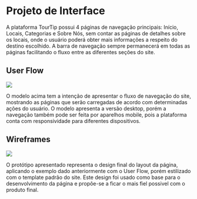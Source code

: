 
# Projeto de Interface

A plataforma TourTip possui 4 páginas de navegação principais: Início, Locais, Categorias e Sobre Nós, sem contar as páginas de detalhes sobre os locais, onde o usuário poderá obter mais informações a respeito do destino escolhido. A barra de navegação sempre permanecerá em todas as páginas facilitando o fluxo entre as diferentes seções do site.

## User Flow

<img src="https://i.ibb.co/1X8yQ9W/Screenshot-from-2022-04-30-13-56-06.png" border="0">

O modelo acima tem a intenção de apresentar o fluxo de navegação do site, mostrando as páginas que serão carregadas de acordo com determinadas ações do usuário. O modelo apresenta a versão desktop, porém a navegação também pode ser feita por aparelhos mobile, pois a plataforma conta com responsividade para diferentes dispositivos.

## Wireframes

<img src="https://i.ibb.co/WFgr82y/Screenshot-from-2022-04-30-13-55-48.png" border="0">

O protótipo apresentado representa o design final do layout da página, aplicando o exemplo dado anteriormente com o User Flow, porém estilizado com o template padrão do site.
Este design foi usado como base para o desenvolvimento da página e propôe-se a ficar o mais fiel possivel com o produto final.
